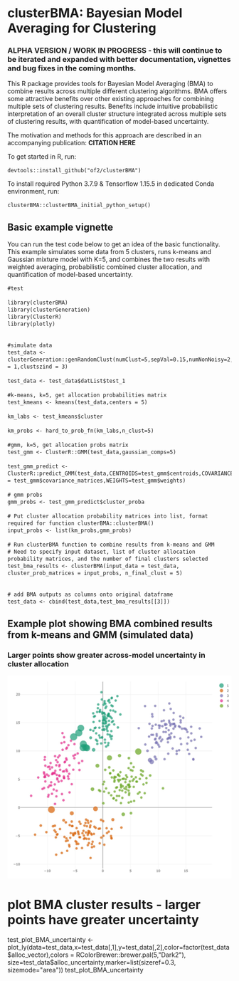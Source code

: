 # clusterBMA: Bayesian Model Averaging for Clustering

### ALPHA VERSION / WORK IN PROGRESS - this will continue to be iterated and expanded with better documentation, vignettes and bug fixes in the coming months.

This R package provides tools for Bayesian Model Averaging (BMA) to combine results across multiple different clustering algorithms. BMA offers some attractive benefits over other existing approaches for combining multiple sets of clustering results. Benefits include intuitive probabilistic interpretation of an overall cluster structure integrated across multiple sets of clustering results, with quantification of model-based uncertainty.

The motivation and methods for this approach are described in an accompanying publication: **CITATION HERE**

To get started in R, run:

```
devtools::install_github("of2/clusterBMA")
```

To install required Python 3.7.9 & Tensorflow 1.15.5 in dedicated Conda environment, run:

```
clusterBMA::clusterBMA_initial_python_setup()
```



## Basic example vignette

You can run the test code below to get an idea of the basic functionality. This example simulates some data from 5 clusters, runs k-means and Gaussian mixture model with K=5, and combines the two results with weighted averaging, probabilistic combined cluster allocation, and quantification of model-based uncertainty.

```
#test

library(clusterBMA)
library(clusterGeneration)
library(ClusterR)
library(plotly)


#simulate data
test_data <- clusterGeneration::genRandomClust(numClust=5,sepVal=0.15,numNonNoisy=2,numNoisy=0,clustSizes=c(rep(100,5)),numReplicate = 1,clustszind = 3)

test_data <- test_data$datList$test_1

#k-means, k=5, get allocation probabilities matrix
test_kmeans <- kmeans(test_data,centers = 5)

km_labs <- test_kmeans$cluster

km_probs <- hard_to_prob_fn(km_labs,n_clust=5)

#gmm, k=5, get allocation probs matrix
test_gmm <- ClusterR::GMM(test_data,gaussian_comps=5)

test_gmm_predict <- ClusterR::predict_GMM(test_data,CENTROIDS=test_gmm$centroids,COVARIANCE = test_gmm$covariance_matrices,WEIGHTS=test_gmm$weights)

# gmm probs
gmm_probs <- test_gmm_predict$cluster_proba

# Put cluster allocation probability matrices into list, format required for function clusterBMA::clusterBMA()
input_probs <- list(km_probs,gmm_probs)

# Run clusterBMA function to combine results from k-means and GMM
# Need to specify input dataset, list of cluster allocation probability matrices, and the number of final clusters selected
test_bma_results <- clusterBMA(input_data = test_data, cluster_prob_matrices = input_probs, n_final_clust = 5)


# add BMA outputs as columns onto original dataframe
test_data <- cbind(test_data,test_bma_results[[3]])
```

## Example plot showing BMA combined results from k-means and GMM (simulated data)
### Larger points show greater across-model uncertainty in cluster allocation

![Example BMA plot - k-means and GMM combined (simulated data)](https://github.com/of2/clusterBMA/blob/main/example_BMA_plot.png?raw=true)


# plot BMA cluster results - larger points have greater uncertainty

test_plot_BMA_uncertainty <- plot_ly(data=test_data,x=test_data[,1],y=test_data[,2],color=factor(test_data$alloc_vector),colors = RColorBrewer::brewer.pal(5,"Dark2"), size=test_data$alloc_uncertainty,marker=list(sizeref=0.3, sizemode="area"))
test_plot_BMA_uncertainty
```
